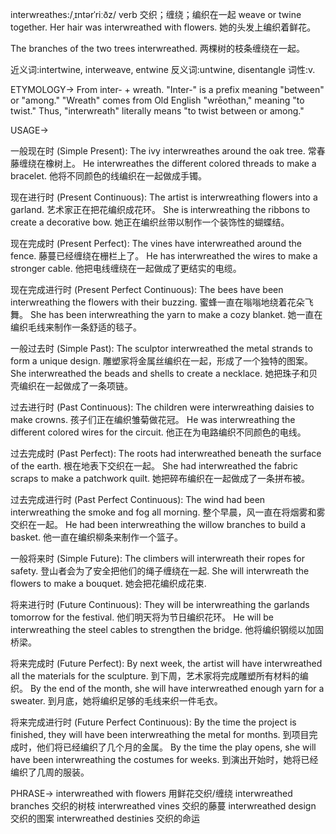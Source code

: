 interwreathes:/ˌɪntərˈriːðz/
verb
交织；缠绕；编织在一起
weave or twine together.
Her hair was interwreathed with flowers. 她的头发上编织着鲜花。

The branches of the two trees interwreathed. 两棵树的枝条缠绕在一起。

近义词:intertwine, interweave, entwine
反义词:untwine, disentangle
词性:v.


ETYMOLOGY->
From inter- + wreath.  "Inter-" is a prefix meaning "between" or "among."  "Wreath" comes from Old English "wrēothan," meaning "to twist."  Thus, "interwreath" literally means "to twist between or among."

USAGE->

一般现在时 (Simple Present):
The ivy interwreathes around the oak tree. 常春藤缠绕在橡树上。
He interwreathes the different colored threads to make a bracelet. 他将不同颜色的线编织在一起做成手镯。

现在进行时 (Present Continuous):
The artist is interwreathing flowers into a garland. 艺术家正在把花编织成花环。
She is interwreathing the ribbons to create a decorative bow. 她正在编织丝带以制作一个装饰性的蝴蝶结。


现在完成时 (Present Perfect):
The vines have interwreathed around the fence. 藤蔓已经缠绕在栅栏上了。
He has interwreathed the wires to make a stronger cable. 他把电线缠绕在一起做成了更结实的电缆。

现在完成进行时 (Present Perfect Continuous):
The bees have been interwreathing the flowers with their buzzing. 蜜蜂一直在嗡嗡地绕着花朵飞舞。
She has been interwreathing the yarn to make a cozy blanket. 她一直在编织毛线来制作一条舒适的毯子。

一般过去时 (Simple Past):
The sculptor interwreathed the metal strands to form a unique design. 雕塑家将金属丝编织在一起，形成了一个独特的图案。
She interwreathed the beads and shells to create a necklace. 她把珠子和贝壳编织在一起做成了一条项链。

过去进行时 (Past Continuous):
The children were interwreathing daisies to make crowns. 孩子们正在编织雏菊做花冠。
He was interwreathing the different colored wires for the circuit. 他正在为电路编织不同颜色的电线。

过去完成时 (Past Perfect):
The roots had interwreathed beneath the surface of the earth. 根在地表下交织在一起。
She had interwreathed the fabric scraps to make a patchwork quilt. 她把碎布编织在一起做成了一条拼布被。

过去完成进行时 (Past Perfect Continuous):
The wind had been interwreathing the smoke and fog all morning. 整个早晨，风一直在将烟雾和雾交织在一起。
He had been interwreathing the willow branches to build a basket. 他一直在编织柳条来制作一个篮子。

一般将来时 (Simple Future):
The climbers will interwreath their ropes for safety. 登山者会为了安全把他们的绳子缠绕在一起.
She will interwreath the flowers to make a bouquet. 她会把花编织成花束.

将来进行时 (Future Continuous):
They will be interwreathing the garlands tomorrow for the festival. 他们明天将为节日编织花环。
He will be interwreathing the steel cables to strengthen the bridge. 他将编织钢缆以加固桥梁。

将来完成时 (Future Perfect):
By next week, the artist will have interwreathed all the materials for the sculpture. 到下周，艺术家将完成雕塑所有材料的编织。
By the end of the month, she will have interwreathed enough yarn for a sweater. 到月底，她将编织足够的毛线来织一件毛衣。

将来完成进行时 (Future Perfect Continuous):
By the time the project is finished, they will have been interwreathing the metal for months. 到项目完成时，他们将已经编织了几个月的金属。
By the time the play opens, she will have been interwreathing the costumes for weeks. 到演出开始时，她将已经编织了几周的服装。



PHRASE->
interwreathed with flowers 用鲜花交织/缠绕
interwreathed branches 交织的树枝
interwreathed vines 交织的藤蔓
interwreathed design 交织的图案
interwreathed destinies 交织的命运
